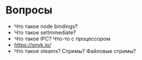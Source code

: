 # Вопросы

- Что такое node bindings?
- Что такое setImmediate?
- Что такое IPC? Что-то с процессором
- <https://snyk.io/>
- Что такое steams? Стримы? Файловые стримы?
